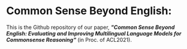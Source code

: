 # Common Sense Beyond English:

This is the Github repository of our paper, ***"Common Sense Beyond English: Evaluating and Improving Multilingual Language Models for Commonsense Reasoning"*** (in Proc. of ACL2021).
